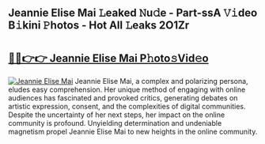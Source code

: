 ## Jeannie Elise Mai 𝙻eaked 𝙽u𝚍e - Part-ssA 𝚅𝚒deo B𝚒kini 𝙿hotos - Hot All 𝙻eaks 2O1Zr

# <h2><a href="http://ld0vhjj.urlbe.top/?page=Jeannie+Elise+Mai">🔗🔗👉👉 Jeannie Elise Mai P𝚑oto𝚜Vid𝚎o</a></h2>

[![Jeannie Elise Mai](https://i.imgur.com/eBuTRDB.gif)](http://ld0vhjj.urlbe.top/?page=Jeannie+Elise+Mai)
Jeannie Elise Mai, a complex and polarizing persona, eludes easy comprehension. Her unique method of engaging with online audiences has fascinated and provoked critics, generating debates on artistic expression, consent, and the complexities of digital communities. Despite the uncertainty of her next steps, her impact on the online community is profound. Unyielding determination and undeniable magnetism propel Jeannie Elise Mai to new heights in the online community.
